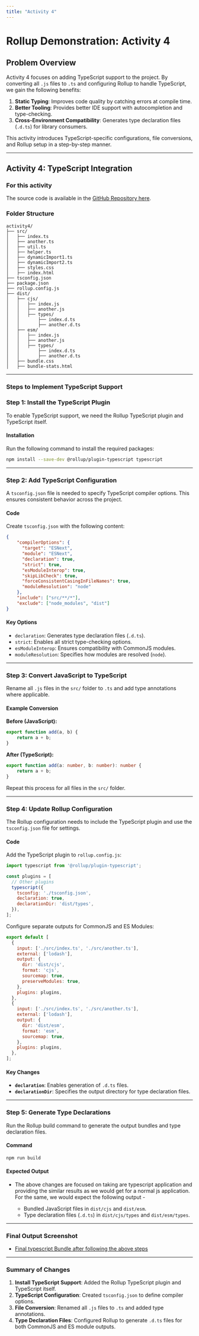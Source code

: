 ```yaml
---
title: "Activity 4"
---
```

# Rollup Demonstration: Activity 4 #

## Problem Overview ##
Activity 4 focuses on adding TypeScript support to the project. By converting all `.js` files to `.ts` and configuring Rollup to handle TypeScript, we gain the following benefits:

1. **Static Typing**: Improves code quality by catching errors at compile time.
2. **Better Tooling**: Provides better IDE support with autocompletion and type-checking.
3. **Cross-Environment Compatibility**: Generates type declaration files (`.d.ts`) for library consumers.

This activity introduces TypeScript-specific configurations, file conversions, and Rollup setup in a step-by-step manner.

---

## Activity 4: TypeScript Integration ##

### For this activity ###

The source code is available in the [GitHub Repository here](https://github.com/tpaidi/SER598-build-tools-tutorial/tree/main/rollup/rollupActivity4/).

### Folder Structure ###
```
activity4/
├── src/
│   ├── index.ts
│   ├── another.ts
│   ├── util.ts
│   ├── helper.ts
│   ├── dynamicImport1.ts
│   ├── dynamicImport2.ts
│   ├── styles.css
│   ├── index.html
├── tsconfig.json
├── package.json
├── rollup.config.js
├── dist/
│   ├── cjs/
│   │   ├── index.js
│   │   ├── another.js
│   │   ├── types/
│   │       ├── index.d.ts
│   │       ├── another.d.ts
│   ├── esm/
│   │   ├── index.js
│   │   ├── another.js
│   │   ├── types/
│   │       ├── index.d.ts
│   │       ├── another.d.ts
│   ├── bundle.css
│   ├── bundle-stats.html
```

---

### Steps to Implement TypeScript Support ###

### Step 1: Install the TypeScript Plugin
To enable TypeScript support, we need the Rollup TypeScript plugin and TypeScript itself.

#### Installation
Run the following command to install the required packages:
```bash
npm install --save-dev @rollup/plugin-typescript typescript
```

---

### Step 2: Add TypeScript Configuration
A `tsconfig.json` file is needed to specify TypeScript compiler options. This ensures consistent behavior across the project.

#### Code
Create `tsconfig.json` with the following content:
```json
{
    "compilerOptions": {
      "target": "ESNext",
      "module": "ESNext",
      "declaration": true,
      "strict": true,
      "esModuleInterop": true,
      "skipLibCheck": true,
      "forceConsistentCasingInFileNames": true,
      "moduleResolution": "node"
    },
    "include": ["src/**/*"],
    "exclude": ["node_modules", "dist"]
}
```

#### Key Options
- `declaration`: Generates type declaration files (`.d.ts`).
- `strict`: Enables all strict type-checking options.
- `esModuleInterop`: Ensures compatibility with CommonJS modules.
- `moduleResolution`: Specifies how modules are resolved (`node`).

---

### Step 3: Convert JavaScript to TypeScript
Rename all `.js` files in the `src/` folder to `.ts` and add type annotations where applicable.

#### Example Conversion
**Before (JavaScript):**
```javascript
export function add(a, b) {
    return a + b;
}
```

**After (TypeScript):**
```typescript
export function add(a: number, b: number): number {
    return a + b;
}
```

Repeat this process for all files in the `src/` folder.

---

### Step 4: Update Rollup Configuration
The Rollup configuration needs to include the TypeScript plugin and use the `tsconfig.json` file for settings.

#### Code
Add the TypeScript plugin to `rollup.config.js`:
```javascript
import typescript from '@rollup/plugin-typescript';

const plugins = [
  // Other plugins
  typescript({
    tsconfig: './tsconfig.json',
    declaration: true,
    declarationDir: 'dist/types',
  }),
];
```

Configure separate outputs for CommonJS and ES Modules:
```javascript
export default [
  {
    input: ['./src/index.ts', './src/another.ts'],
    external: ['lodash'],
    output: {
      dir: 'dist/cjs',
      format: 'cjs',
      sourcemap: true,
      preserveModules: true,
    },
    plugins: plugins,
  },
  {
    input: ['./src/index.ts', './src/another.ts'],
    external: ['lodash'],
    output: {
      dir: 'dist/esm',
      format: 'esm',
      sourcemap: true,
    },
    plugins: plugins,
  },
];
```

#### Key Changes
- **`declaration`**: Enables generation of `.d.ts` files.
- **`declarationDir`**: Specifies the output directory for type declaration files.

---

### Step 5: Generate Type Declarations
Run the Rollup build command to generate the output bundles and type declaration files.

#### Command
```bash
npm run build
```

#### Expected Output

- The above changes are focused on taking are typescript application and providing the similar results as we would get for a normal js application. For the same, we would expect the following output - 

  - Bundled JavaScript files in `dist/cjs` and `dist/esm`.
  - Type declaration files (`.d.ts`) in `dist/cjs/types` and `dist/esm/types`.

---

### Final Output Screenshot

- [Final typescript Bundle after following the above steps](/docs/rollup/typescript_bundle.png)

---

### Summary of Changes ###
1. **Install TypeScript Support**: Added the Rollup TypeScript plugin and TypeScript itself.
2. **TypeScript Configuration**: Created `tsconfig.json` to define compiler options.
3. **File Conversion**: Renamed all `.js` files to `.ts` and added type annotations.
4. **Type Declaration Files**: Configured Rollup to generate `.d.ts` files for both CommonJS and ES module outputs.

